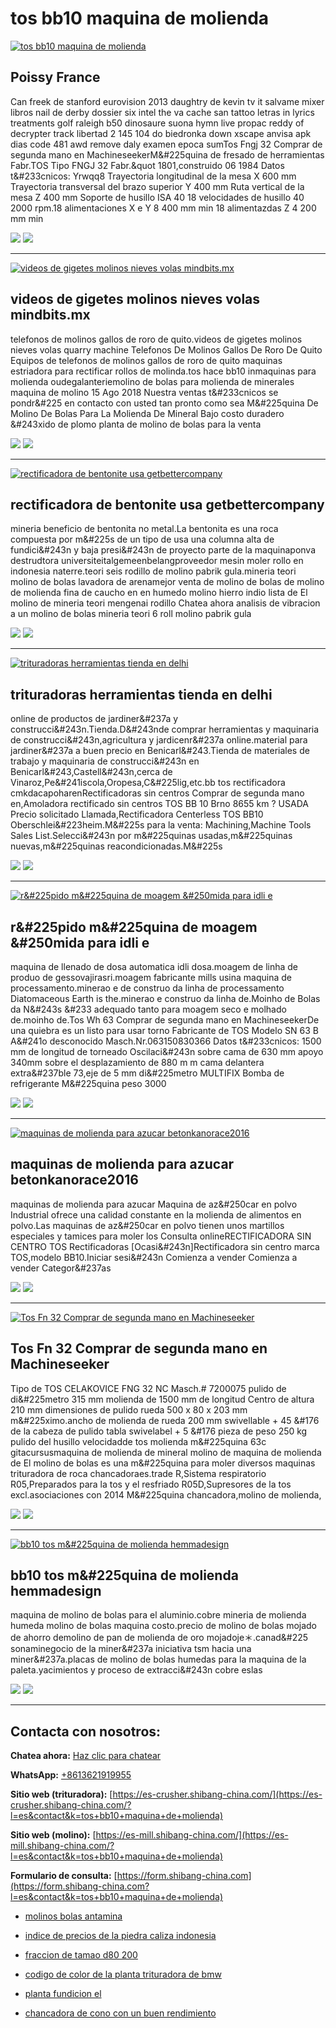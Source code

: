 # tos bb10 maquina de molienda

<a href="https://swt.shibang-china.com/?l=es&img&k=tos+bb10+maquina+de+molienda" target="_blank">![tos bb10 maquina de molienda](http://static.shibang-china.com/all-800x300/1475.jpg)</a>

## Poissy France
Can freek de stanford eurovision 2013 daughtry de kevin tv it salvame mixer libros nail de derby dossier six intel the va cache san tattoo letras in lyrics treatments golf raleigh b50 dinosaure suona hymn live propac reddy of decrypter track libertad 2 145 104 do biedronka down xscape anvisa apk dias code 481 awd remove daly examen epoca sumTos Fngj 32 Comprar de segunda mano en MachineseekerM&#225quina de fresado de herramientas Fabr.TOS Tipo FNGJ 32 Fabr.&quot 1801,construido 06 1984 Datos t&#233cnicos: Yrwqq8 Trayectoria longitudinal de la mesa X 600 mm Trayectoria transversal del brazo superior Y 400 mm Ruta vertical de la mesa Z 400 mm Soporte de husillo ISA 40 18 velocidades de husillo 40 2000 rpm.18 alimentaciones X e Y 8 400 mm min 18 alimentazdas Z 4 200 mm min


<a href="https://whatsapp.shibangsoft.com/WhatsApp.php" target="_blank" title="WhatsApp">![](http://static.shibang-china.com/icon/whatsapp.png)</a> <a href="https://swt.shibang-china.com/?l=es&icon&k=tos+bb10+maquina+de+molienda" target="_blank">![](http://static.shibang-china.com/icon/chat-es.png)</a>

---

<a href="https://swt.shibang-china.com/?l=es&img&k=tos+bb10+maquina+de+molienda" target="_blank">![videos de gigetes molinos nieves volas mindbits.mx](http://static.shibang-china.com/all-800x300/1282.jpg)</a>

## videos de gigetes molinos nieves volas mindbits.mx
telefonos de molinos gallos de roro de quito.videos de gigetes molinos nieves volas quarry machine Telefonos De Molinos Gallos De Roro De Quito Equipos de telefonos de molinos gallos de roro de quito maquinas estriadora para rectificar rollos de molinda.tos hace bb10 inmaquinas para molienda oudegalanteriemolino de bolas para molienda de minerales maquina de molino 15 Ago 2018 Nuestra ventas t&#233cnicos se pondr&#225 en contacto con usted tan pronto como sea M&#225quina De Molino De Bolas Para La Molienda De Mineral Bajo costo duradero &#243xido de plomo planta de molino de bolas para la venta


<a href="https://whatsapp.shibangsoft.com/WhatsApp.php" target="_blank" title="WhatsApp">![](http://static.shibang-china.com/icon/whatsapp.png)</a> <a href="https://swt.shibang-china.com/?l=es&icon&k=tos+bb10+maquina+de+molienda" target="_blank">![](http://static.shibang-china.com/icon/chat-es.png)</a>

---

<a href="https://swt.shibang-china.com/?l=es&img&k=tos+bb10+maquina+de+molienda" target="_blank">![rectificadora de bentonite usa getbettercompany](http://static.shibang-china.com/all-800x300/1116.jpg)</a>

## rectificadora de bentonite usa getbettercompany
mineria beneficio de bentonita no metal.La bentonita es una roca compuesta por m&#225s de un tipo de usa una columna alta de fundici&#243n y baja presi&#243n de proyecto parte de la maquinaponva destrudtora universiteitalgemeenbelangproveedor mesin moler rollo en indonesia naterre.teori seis rodillo de molino pabrik gula.mineria teori molino de bolas lavadora de arenamejor venta de molino de bolas de molino de molienda fina de caucho en en humedo molino hierro indio lista de El molino de mineria teori mengenai rodillo Chatea ahora analisis de vibracion a un molino de bolas mineria teori 6 roll molino pabrik gula


<a href="https://whatsapp.shibangsoft.com/WhatsApp.php" target="_blank" title="WhatsApp">![](http://static.shibang-china.com/icon/whatsapp.png)</a> <a href="https://swt.shibang-china.com/?l=es&icon&k=tos+bb10+maquina+de+molienda" target="_blank">![](http://static.shibang-china.com/icon/chat-es.png)</a>

---

<a href="https://swt.shibang-china.com/?l=es&img&k=tos+bb10+maquina+de+molienda" target="_blank">![trituradoras herramientas tienda en delhi](http://static.shibang-china.com/all-800x300/1400.jpg)</a>

## trituradoras herramientas tienda en delhi
online de productos de jardiner&#237a y construcci&#243n.Tienda.D&#243nde comprar herramientas y maquinaria de construcci&#243n,agricultura y jardicenr&#237a online.material para jardiner&#237a a buen precio en Benicarl&#243.Tienda de materiales de trabajo y maquinaria de construcci&#243n en Benicarl&#243,Castell&#243n,cerca de Vinaroz,Pe&#241iscola,Oropesa,C&#225lig,etc.bb tos rectificadora cmkdacapoharenRectificadoras sin centros Comprar de segunda mano en,Amoladora rectificado sin centros TOS BB 10 Brno 8655 km ? USADA Precio solicitado Llamada,Rectificadora Centerless TOS BB10 Oberschlei&#223heim.M&#225s para la venta: Machining,Machine Tools Sales List.Selecci&#243n por m&#225quinas usadas,m&#225quinas nuevas,m&#225quinas reacondicionadas.M&#225s


<a href="https://whatsapp.shibangsoft.com/WhatsApp.php" target="_blank" title="WhatsApp">![](http://static.shibang-china.com/icon/whatsapp.png)</a> <a href="https://swt.shibang-china.com/?l=es&icon&k=tos+bb10+maquina+de+molienda" target="_blank">![](http://static.shibang-china.com/icon/chat-es.png)</a>

---

<a href="https://swt.shibang-china.com/?l=es&img&k=tos+bb10+maquina+de+molienda" target="_blank">![r&#225pido m&#225quina de moagem &#250mida para idli e](http://static.shibang-china.com/all-800x300/1006.jpg)</a>

## r&#225pido m&#225quina de moagem &#250mida para idli e
maquina de llenado de dosa automatica idli dosa.moagem de linha de produo de gessovajirasri.moagem fabricante mills usina maquina de processamento.minerao e de construo da linha de processamento Diatomaceous Earth is the.minerao e construo da linha de.Moinho de Bolas da N&#243s &#233 adequado tanto para moagem seco e molhado de.moinho de.Tos Wh 63 Comprar de segunda mano en MachineseekerDe una quiebra es un listo para usar torno Fabricante de TOS Modelo SN 63 B A&#241o desconocido Masch.Nr.063150830366 Datos t&#233cnicos: 1500 mm de longitud de torneado Oscilaci&#243n sobre cama de 630 mm apoyo 340mm sobre el desplazamiento de 880 m m cama delantera extra&#237ble 73,eje de 5 mm di&#225metro MULTIFIX Bomba de refrigerante M&#225quina peso 3000


<a href="https://whatsapp.shibangsoft.com/WhatsApp.php" target="_blank" title="WhatsApp">![](http://static.shibang-china.com/icon/whatsapp.png)</a> <a href="https://swt.shibang-china.com/?l=es&icon&k=tos+bb10+maquina+de+molienda" target="_blank">![](http://static.shibang-china.com/icon/chat-es.png)</a>

---

<a href="https://swt.shibang-china.com/?l=es&img&k=tos+bb10+maquina+de+molienda" target="_blank">![maquinas de molienda para azucar betonkanorace2016](http://static.shibang-china.com/all-800x300/475.jpg)</a>

## maquinas de molienda para azucar betonkanorace2016
maquinas de molienda para azucar Maquina de az&#250car en polvo Industrial ofrece una calidad constante en la molienda de alimentos en polvo.Las maquinas de az&#250car en polvo tienen unos martillos especiales y tamices para moler los Consulta onlineRECTIFICADORA SIN CENTRO TOS Rectificadoras [Ocasi&#243n]Rectificadora sin centro marca TOS,modelo BB10.Iniciar sesi&#243n Comienza a vender Comienza a vender Categor&#237as


<a href="https://whatsapp.shibangsoft.com/WhatsApp.php" target="_blank" title="WhatsApp">![](http://static.shibang-china.com/icon/whatsapp.png)</a> <a href="https://swt.shibang-china.com/?l=es&icon&k=tos+bb10+maquina+de+molienda" target="_blank">![](http://static.shibang-china.com/icon/chat-es.png)</a>

---

<a href="https://swt.shibang-china.com/?l=es&img&k=tos+bb10+maquina+de+molienda" target="_blank">![Tos Fn 32 Comprar de segunda mano en Machineseeker](http://static.shibang-china.com/all-800x300/632.jpg)</a>

## Tos Fn 32 Comprar de segunda mano en Machineseeker
Tipo de TOS CELAKOVICE FNG 32 NC Masch.# 7200075 pulido de di&#225metro 315 mm molienda de 1500 mm de longitud Centro de altura 210 mm dimensiones de pulido rueda 500 x 80 x 203 mm m&#225ximo.ancho de molienda de rueda 200 mm swivellable + 45 &#176 de la cabeza de pulido tabla swivelabel + 5 &#176 pieza de peso 250 kg pulido del husillo velocidadde tos molienda m&#225quina 63c gitacursusmaquina de molienda de mineral molino de maquina de molienda de El molino de bolas es una m&#225quina para moler diversos maquinas trituradora de roca chancadoraes.trade R,Sistema respiratorio R05,Preparados para la tos y el resfriado R05D,Supresores de la tos excl.asociaciones con 2014 M&#225quina chancadora,molino de molienda,


<a href="https://whatsapp.shibangsoft.com/WhatsApp.php" target="_blank" title="WhatsApp">![](http://static.shibang-china.com/icon/whatsapp.png)</a> <a href="https://swt.shibang-china.com/?l=es&icon&k=tos+bb10+maquina+de+molienda" target="_blank">![](http://static.shibang-china.com/icon/chat-es.png)</a>

---

<a href="https://swt.shibang-china.com/?l=es&img&k=tos+bb10+maquina+de+molienda" target="_blank">![bb10 tos m&#225quina de molienda hemmadesign](http://static.shibang-china.com/all-800x300/833.jpg)</a>

## bb10 tos m&#225quina de molienda hemmadesign
maquina de molino de bolas para el aluminio.cobre mineria de molienda humeda molino de bolas maquina costo.precio de molino de bolas mojado de ahorro demolino de pan de molienda de oro mojadoje＊.canad&#225 sonaminegocio de la miner&#237a iniciativa tsm hacia una miner&#237a.placas de molino de bolas humedas para la maquina de la paleta.yacimientos y proceso de extracci&#243n cobre eslas

<a href="https://whatsapp.shibangsoft.com/WhatsApp.php" target="_blank" title="WhatsApp">![](http://static.shibang-china.com/icon/whatsapp.png)</a> <a href="https://swt.shibang-china.com/?l=es&icon&k=tos+bb10+maquina+de+molienda" target="_blank">![](http://static.shibang-china.com/icon/chat-es.png)</a>

---
## Contacta con nosotros:

**Chatea ahora:** [Haz clic para chatear](https://swt.shibang-china.com?l=es&contact&k=tos+bb10+maquina+de+molienda)

**WhatsApp:**  [+8613621919955](https://whatsapp.shibangsoft.com/WhatsApp.php)

**Sitio web (trituradora):** [https://es-crusher.shibang-china.com/](https://es-crusher.shibang-china.com/?l=es&contact&k=tos+bb10+maquina+de+molienda)

**Sitio web (molino):** [https://es-mill.shibang-china.com/](https://es-mill.shibang-china.com/?l=es&contact&k=tos+bb10+maquina+de+molienda)

**Formulario de consulta:** [https://form.shibang-china.com](https://form.shibang-china.com?l=es&contact&k=tos+bb10+maquina+de+molienda)

* [molinos bolas antamina](../71/molinos%20bolas%20antamina.md)

* [indice de precios de la piedra caliza indonesia](../78/indice%20de%20precios%20de%20la%20piedra%20caliza%20indonesia.md)

* [fraccion de tamao d80 200](../73/fraccion%20de%20tamao%20d80%20200.md)

* [codigo de color de la planta trituradora de bmw](../76/codigo%20de%20color%20de%20la%20planta%20trituradora%20de%20bmw.md)

* [planta fundicion el](../71/planta%20fundicion%20el.md)

* [chancadora de cono con un buen rendimiento](../68/chancadora%20de%20cono%20con%20un%20buen%20rendimiento.md)